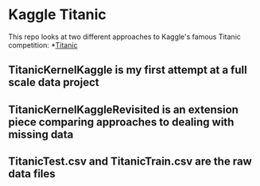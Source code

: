 # Kaggle Titanic

This repo looks at two different approaches to Kaggle's famous Titanic competition: *[Titanic](https://www.kaggle.com/c/titanic)

## TitanicKernelKaggle is my first attempt at a full scale data project

## TitanicKernelKaggleRevisited is an extension piece comparing approaches to dealing with missing data

## TitanicTest.csv and TitanicTrain.csv are the raw data files
